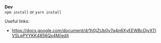 **Dev**  
`npm install` or `yarn install`  
  
Useful links:       
- https://docs.google.com/document/d/1h0jZUb0y7q4n6XyEEWBcDjvXTlVSLqPYYKK4856Qx4M/edit
